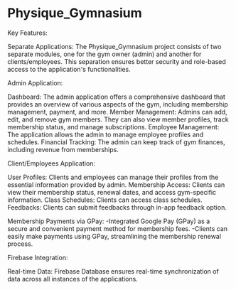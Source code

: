 # Physique_Gymnasium

Key Features:


Separate Applications: The Physique_Gymnasium project consists of two separate modules, one for the gym owner (admin) and another for clients/employees. This separation ensures better security and role-based access to the application's functionalities.


Admin Application:

Dashboard: The admin application offers a comprehensive dashboard that provides an overview of various aspects of the gym, including membership management, payment, and more.
Member Management: Admins can add, edit, and remove gym members. They can also view member profiles, track membership status, and manage subscriptions.
Employee Management: The application allows the admin to manage employee profiles and schedules.
Financial Tracking: The admin can keep track of gym finances, including revenue from memberships.



Client/Employees Application:

User Profiles: Clients and employees can manage their profiles from the essential information provided by admin.
Membership Access: Clients can view their membership status, renewal dates, and access gym-specific information.
Class Schedules: Clients can access class schedules.
Feedbacks: Clients can submit feedbacks through in-app feedback option.



Membership Payments via GPay:
-Integrated Google Pay (GPay) as a secure and convenient payment method for membership fees.
-Clients can easily make payments using GPay, streamlining the membership renewal process.


Firebase Integration:

Real-time Data: Firebase Database ensures real-time synchronization of data across all instances of the applications.

